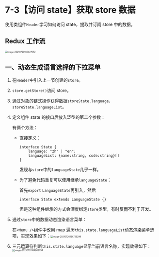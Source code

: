 # 7-3【访问 state】获取 store 数据

使用类组件`Header`学习如何访问 state，提取并订阅 store 中的数据。


## Redux 工作流

<img src="https://i.loli.net/2021/07/20/kX5iYdTGFAruMwc.png" alt="image-20210720165427552" style="zoom:50%;" />

## 


## 一、动态生成语言选择的下拉菜单

1. 在`Header`中引入上一节创建的`store`。

2. `store.getStore()`访问 store。

3. 通过对象的链式操作获得数据`storeState.language`、`storeState.languageList`。

4. 定义组件 state 的接口后放入泛型的第二个参数：

    有俩个方法：

    + 直接定义：

        ```tsx
        interface State {
        	language: "zh" | "en";
        	languageList: {name:string, code:string}[]
        }
        ```

        发现与`store`中的`languageState`几乎一样。

    + 为了避免代码重复可以使用继承`languageState`：

        首先`export` `LanguageState`再引入，然后

        ```tsx
        interface State extends LanguageState {}
        ```

        但是这种组件继承的方式会深度绑定`store`类型，有时反而不利于开发。

5. 通过`store`中的数据动态渲染语言菜单：

    在`<Menu />`组件中改用 map 遍历`this.state.languageList`动态渲染菜单选项，实现效果如下：<img src="https://i.loli.net/2021/07/20/BLTFePcJKgNEusC.png" alt="image-20210720164725299" style="zoom: 50%;" />

6. 三元运算符判断`this.state.language`显示当前语言名称，实现效果如下：<img src="https://i.loli.net/2021/07/20/Txbzjp82sDc1G7u.png" alt="image-20210720164902794" style="zoom: 50%;" />

